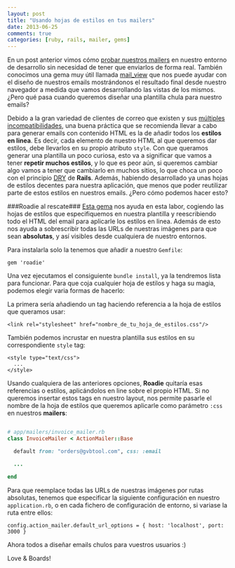```yaml
---
layout: post
title: "Usando hojas de estilos en tus mailers"
date: 2013-06-25
comments: true
categories: [ruby, rails, mailer, gems]
---
```


En un post anterior vimos cómo [probar nuestros mailers](/blog/2013/01/30/probando-tus-emails-desde-tu-entorno-de-desarrollo-en-ruby-on-rails) en nuestro entorno de desarrollo sin necesidad de tener que enviarlos de forma real. También conocimos una gema muy útil llamada <a href="https://github.com/37signals/mail_view" target="_blank" title="Mail view">mail_view</a> que nos puede ayudar con el diseño de nuestros emails mostrándonos el resultado final desde nuestro navegador a medida que vamos desarrollando las vistas de los mismos. ¿Pero qué pasa cuando queremos diseñar una plantilla chula para nuestro emails?

<!--more-->

Debido a la gran variedad de clientes de correo que existen y sus <a href="http://www.campaignmonitor.com/css/" target="_blank">múltiples incompatibilidades</a>, una buena práctica que se recomienda llevar a cabo para generar emails con contenido HTML es la de añadir todos los **estilos en linea**. Es decir, cada elemento de nuestro HTML al que queremos dar estilos, debe llevarlos en su propio atributo <code>style</code>. Con que queramos generar una plantilla un poco curiosa, esto va a significar que vamos a tener **repetir muchos estilos**, y lo que es peor aún, si queremos cambiar algo vamos a tener que cambiarlo en muchos sitios, lo que choca un poco con el principio <a href="http://es.wikipedia.org/wiki/No_te_repitas" target="_blank" title="Don't repear yourself">DRY</a> de **Rails**. Además, habiendo desarrollado ya unas hojas de estilos decentes para nuestra aplicación, que menos que poder reutilizar parte de estos estilos en nuestros emails. ¿Pero cómo podemos hacer esto?

###Roadie al rescate###
<a href="https://github.com/Mange/roadie" target="_blank" title="Roadie">Esta gema</a> nos ayuda en esta labor, cogiendo las hojas de estilos que especifiquemos en nuestra plantilla y reescribiendo todo el HTML del email para aplicarle los estilos en linea. Además de esto nos ayuda a sobrescribir todas las URLs de nuestras imágenes para que sean **absolutas**, y así visibles desde cualquiera de nuestro entornos.

Para instalarla solo la tenemos que añadir a nuestro <code>Gemfile</code>:

    gem 'roadie'

Una vez ejecutamos el consiguiente <code>bundle install</code>, ya la tendremos lista para funcionar. Para que coja cualquier hoja de estilos y haga su magia, podemos elegir varia formas de hacerlo:

La primera sería añadiendo un tag haciendo referencia a la hoja de estilos que queramos usar:

    <link rel="stylesheet" href="nombre_de_tu_hoja_de_estilos.css"/>

También podemos incrustar en nuestra plantilla sus estilos en su correspondiente <code>style</code> tag:

    <style type="text/css">
      ...
    </style>

Usando cualquiera de las anteriores opciones, **Roadie** quitaría esas referencias o estilos, aplicándolos en line sobre el propio HTML. Si no queremos insertar estos tags en nuestro layout, nos permite pasarle el nombre de la hoja de estilos que queremos aplicarle como parámetro <code>:css</code> en nuestros **mailers**:

``` ruby

# app/mailers/invoice_mailer.rb
class InvoiceMailer < ActionMailer::Base

  default from: "orders@gvbtool.com", css: :email

  ...

end
```

Para que reemplace todas las URLs de nuestras imágenes por rutas absolutas, tenemos que especificar la siguiente configuración en nuestro <code>application.rb</code>, o en cada fichero de configuración de entorno, si variase la ruta entre ellos:

    config.action_mailer.default_url_options = { host: 'localhost', port: 3000 }


Ahora todos a diseñar emails chulos para vuestros usuarios :)

Love & Boards!

